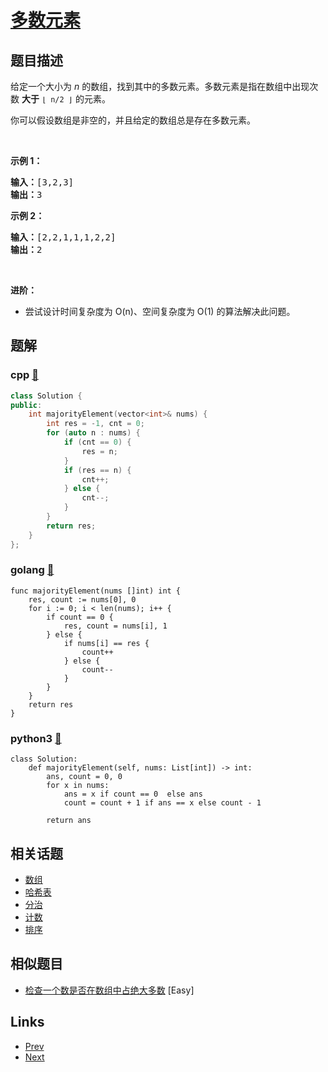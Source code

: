 
# [多数元素](https://leetcode-cn.com/problems/majority-element)

## 题目描述

<p>给定一个大小为 <em>n </em>的数组，找到其中的多数元素。多数元素是指在数组中出现次数 <strong>大于</strong> <code>⌊ n/2 ⌋</code> 的元素。</p>

<p>你可以假设数组是非空的，并且给定的数组总是存在多数元素。</p>

<p> </p>

<p><strong>示例 1：</strong></p>

<pre>
<strong>输入：</strong>[3,2,3]
<strong>输出：</strong>3</pre>

<p><strong>示例 2：</strong></p>

<pre>
<strong>输入：</strong>[2,2,1,1,1,2,2]
<strong>输出：</strong>2
</pre>

<p> </p>

<p><strong>进阶：</strong></p>

<ul>
	<li>尝试设计时间复杂度为 O(n)、空间复杂度为 O(1) 的算法解决此问题。</li>
</ul>


## 题解

### cpp [🔗](majority-element.cpp) 
```cpp
class Solution {
public:
    int majorityElement(vector<int>& nums) {
        int res = -1, cnt = 0;
        for (auto n : nums) {
            if (cnt == 0) {
                res = n;
            }
            if (res == n) {
                cnt++;
            } else {
                cnt--;
            }
        }
        return res;
    }
};
```
### golang [🔗](majority-element.go) 
```golang
func majorityElement(nums []int) int {
	res, count := nums[0], 0
	for i := 0; i < len(nums); i++ {
		if count == 0 {
			res, count = nums[i], 1
		} else {
			if nums[i] == res {
				count++
			} else {
				count--
			}
		}
	}
	return res
}
```
### python3 [🔗](majority-element.py) 
```python3
class Solution:
    def majorityElement(self, nums: List[int]) -> int:
        ans, count = 0, 0
        for x in nums:
            ans = x if count == 0  else ans
            count = count + 1 if ans == x else count - 1

        return ans
```


## 相关话题

- [数组](https://leetcode-cn.com/tag/array) 
- [哈希表](https://leetcode-cn.com/tag/hash-table) 
- [分治](https://leetcode-cn.com/tag/divide-and-conquer) 
- [计数](https://leetcode-cn.com/tag/counting) 
- [排序](https://leetcode-cn.com/tag/sorting) 


## 相似题目

- [检查一个数是否在数组中占绝大多数](../check-if-a-number-is-majority-element-in-a-sorted-array/README.md)  [Easy] 


## Links

- [Prev](../two-sum-ii-input-array-is-sorted/README.md) 
- [Next](../excel-sheet-column-number/README.md) 

